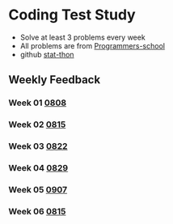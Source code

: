 Coding Test Study
=================
- Solve at least 3 problems every week
- All problems are from [Programmers-school](https://school.programmers.co.kr/learn/challenges)
- github [stat-thon](https://github.com/stat-thon/coding-test-example)

Weekly Feedback
----------------
### Week 01 [0808](https://github.com/tlgus626/CodingTest_Study/blob/main/SonDonghyun/0808_Study/0808.md)
### Week 02 [0815](https://github.com/tlgus626/CodingTest_Study/blob/main/SonDonghyun/0815_Study/0815.md)
### Week 03 [0822](https://github.com/tlgus626/CodingTest_Study/blob/main/SonDonghyun/0822_Study/0822.md)
### Week 04 [0829](https://github.com/tlgus626/CodingTest_Study/blob/main/SonDonghyun/0829_Study/0829.md)
### Week 05 [0907](https://github.com/tlgus626/CodingTest_Study/blob/main/SonDonghyun/0907_Study/0907.md)
### Week 06 [0815](https://github.com/tlgus626/CodingTest_Study/blob/main/SonDonghyun/0914_Study/0914.md)